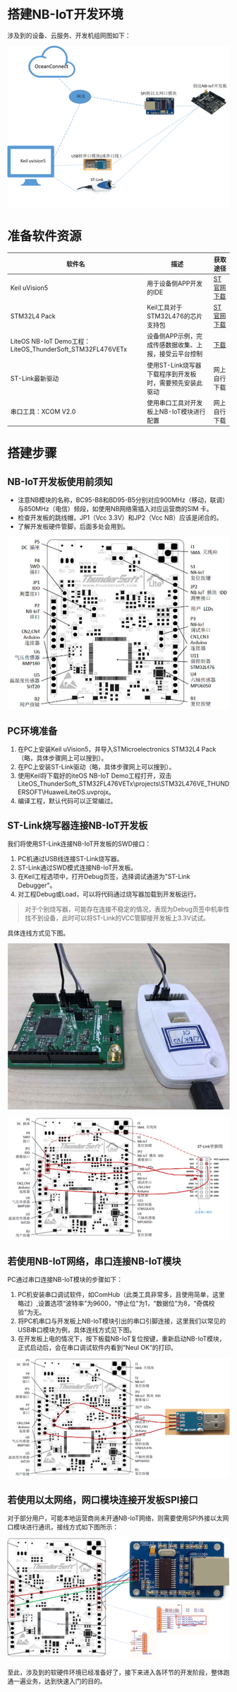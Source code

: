 # 搭建NB-IoT开发环境

涉及到的设备、云服务、开发机组网图如下：

![](images/entity_network_architecture.png)

# 准备软件资源

| 软件名 | 描述 | 获取途径
| --- | --- | ---
| Keil uVision5 | 用于设备侧APP开发的IDE |  [ST官网下载](https://www.keil.com/download/product/)
| STM32L4 Pack | Keil工具对于STM32L476的芯片支持包 | [ST官网下载](http://www.keil.com/dd2/Pack/)
| LiteOS NB-IoT Demo工程：LiteOS_ThunderSoft_STM32FL476VETx | 设备侧APP示例，完成传感数据收集、上报，接受云平台控制 | [下载](https://github.com/softbaddog/iot-codelabs/tree/master/1-nbiot-liteos-oceanconnect/miniprojects/LiteOS_ThunderSoft_STM32FL476VETx)
ST-Link最新驱动 | 使用ST-Link烧写器下载程序到开发板时，需要预先安装此驱动 | 网上自行下载
串口工具：XCOM V2.0 | 使用串口工具对开发板上NB-IoT模块进行配置 | 网上自行下载

# 搭建步骤

## NB-IoT开发板使用前须知

- 注意NB模块的名称，BC95-B8和BD95-B5分别对应900MHz（移动，联调）与850MHz（电信）频段，如使用NB网络需插入对应运营商的SIM 卡。
- 检查开发板的跳线帽，JP1（Vcc 3.3V）和JP2（Vcc NB）应该是闭合的。
- 了解开发板硬件管脚，后面多处会用到。

![](images/board_pin.jpg)


## PC环境准备

1. 在PC上安装Keil uVision5，并导入STMicroelectronics STM32L4 Pack（略，具体步骤网上可以搜到）。
2. 在PC上安装ST-Link驱动（略，具体步骤网上可以搜到）。
3. 使用Keil将下载好的iteOS NB-IoT Demo工程打开，双击LiteOS_ThunderSoft_STM32FL476VETx\projects\STM32L476VE_THUNDERSOFT\HuaweiLiteOS.uvprojx。
4. 编译工程，默认代码可以正常编过。

## ST-Link烧写器连接NB-IoT开发板

我们将使用ST-Link连接NB-IoT开发板的SWD接口：

1. PC机通过USB线连接ST-Link烧写器。
2. ST-Link通过SWD模式连接NB-IoT开发板。
3. 在Keil工程选项中，打开Debug页签，选择调试通道为"ST-Link Debugger"。
4. 对工程Debug或Load，可以将代码通过烧写器加载到开发板运行。

> 对于个别烧写器，可能存在连接不稳定的情况，表现为Debug页签中机率性找不到设备，此时可以将ST-Link的VCC管脚接开发板上3.3V试试。


具体连线方式见下图。

![](images/stlink_connection.jpg)

![](images/stlink_pin_connection.png)

## 若使用NB-IoT网络，串口连接NB-IoT模块

PC通过串口连接NB-IoT模块的步骤如下：

1. PC机安装串口调试软件，如ComHub（此类工具非常多，且使用简单，这里略过）,设置选项“波特率”为9600，“停止位”为1，“数据位”为8，“奇偶校验”为无。
2. 将PC机串口与开发板上NB-IoT模块引出的串口引脚连接，这里我们以常见的USB串口模块为例，具体连线方式见下图。
3. 在开发板上电的情况下，按下板载NB-IoT复位按键，重新启动NB-IoT模块，正式启动后，会在串口调试软件内看到“Neul OK”的打印。

![](images/usbttl_pin_connection.png)

## 若使用以太网络，网口模块连接开发板SPI接口

对于部分用户，可能本地运营商尚未开通NB-IoT网络，则需要使用SPI外接以太网口模块进行通讯，接线方式如下图所示：

![](images/enc28j60_pin_connection.png)

至此，涉及到的软硬件环境已经准备好了，接下来进入各环节的开发阶段，整体跑通一遍业务，达到快速入门的目的。
